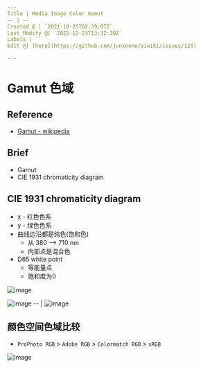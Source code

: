 ```yaml
---
Title | Media Image Color Gamut
-- | --
Created @ | `2021-10-25T02:39:07Z`
Last Modify @| `2022-12-23T13:32:30Z`
Labels | ``
Edit @| [here](https://github.com/junxnone/aiwiki/issues/124)

---
```


# Gamut 色域

## Reference
- [Gamut - wikipedia](https://en.wikipedia.org/wiki/Gamut)

## Brief
- Gamut
-  CIE 1931 chromaticity diagram


##  CIE 1931 chromaticity diagram
- x - 红色色系
- y - 绿色色系
- 曲线边沿都是纯色(饱和色)
  - 从 380 --> 710 nm 
  - 内部点是混合色
- D65 white point 
  - 等能量点 
  - 饱和度为0


![image](https://user-images.githubusercontent.com/2216970/138627879-c19866d7-c7a8-45c3-814e-f976bd43d3d6.png) 

![image](https://user-images.githubusercontent.com/2216970/138626907-aae12d3e-1f00-4717-b35d-08b0b8c139ce.png)
-- |
![image](https://user-images.githubusercontent.com/2216970/138628159-ebbd2a8a-7d71-4f07-8a39-59c4acb2f234.png)


## 颜色空间色域比较
- `ProPhoto RGB` > `Adobe RGB` > `Colormatch RGB` > `sRGB`


![image](https://user-images.githubusercontent.com/2216970/138626590-90b3eb8b-6eea-48c3-98ac-a955422074d6.png)

